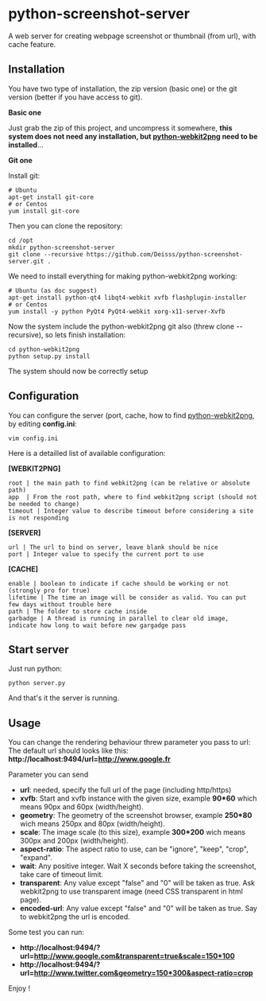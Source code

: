 python-screenshot-server
========================

A web server for creating webpage screenshot or thumbnail (from url), with cache feature.




Installation
------------


You have two type of installation, the zip version (basic one) or the git version (better if you have access to git).

**Basic one**

Just grab the zip of this project, and uncompress it somewhere, __this system does not need any installation, but [python-webkit2png](https://github.com/adamn/python-webkit2png) need to be installed__...


**Git one**

Install git:

    # Ubuntu
    apt-get install git-core
    # or Centos
    yum install git-core

Then you can clone the repository:

    cd /opt
    mkdir python-screenshot-server
    git clone --recursive https://github.com/Deisss/python-screenshot-server.git .

We need to install everything for making python-webkit2png working:

    # Ubuntu (as doc suggest)
    apt-get install python-qt4 libqt4-webkit xvfb flashplugin-installer
    # or Centos
    yum install -y python PyQt4 PyQt4-webkit xorg-x11-server-Xvfb

Now the system include the python-webkit2png git also (threw clone --recursive), so lets finish installation:

    cd python-webkit2png
    python setup.py install

The system should now be correctly setup

Configuration
-------------

You can configure the server (port, cache, how to find [python-webkit2png](https://github.com/adamn/python-webkit2png), by editing __config.ini__:

    vim config.ini


Here is a detailled list of available configuration:

**[WEBKIT2PNG]**

    root | the main path to find webkit2png (can be relative or absolute path)
    app  | From the root path, where to find webkit2png script (should not be needed to change)
    timeout | Integer value to describe timeout before considering a site is not responding


**[SERVER]**

    url | The url to bind on server, leave blank should be nice
    port | Integer value to specify the current port to use


**[CACHE]**

    enable | boolean to indicate if cache should be working or not (strongly pro for true)
    lifetime | The time an image will be consider as valid. You can put few days without trouble here
    path | The folder to store cache inside
    garbadge | A thread is running in parallel to clear old image, indicate how long to wait before new gargadge pass




Start server
------------

Just run python:

    python server.py

And that's it the server is running.




Usage
-----

You can change the rendering behaviour threw parameter you pass to url:
The default url should looks like this: **http://localhost:9494/url=http://www.google.fr**

Parameter you can send
  * **url**: needed, specify the full url of the page (including http/https)
  * **xvfb**: Start and xvfb instance with the given size, example **90*60** which means 90px and 60px (width/height).
  * **geometry**: The geometry of the screenshot browser, example **250*80** wich means 250px and 80px (width/height).
  * **scale**: The image scale (to this size), example **300*200** wich means 300px and 200px (width/height).
  * **aspect-ratio**: The aspect ratio to use, can be "ignore", "keep", "crop", "expand".
  * **wait**: Any positive integer. Wait X seconds before taking the screenshot, take care of timeout limit.
  * **transparent**: Any value except "false" and "0" will be taken as true. Ask webkit2png to use transparent image (need CSS transparent in html page).
  * **encoded-url**: Any value except "false" and "0" will be taken as true. Say to webkit2png the url is encoded.

Some test you can run:
  * __http://localhost:9494/?url=http://www.google.com&transparent=true&scale=150*100__
  * __http://localhost:9494/?url=http://www.twitter.com&geometry=150*300&aspect-ratio=crop__

  
Enjoy !
